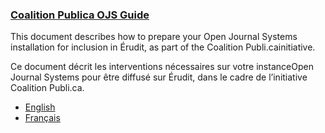 
### [Coalition Publica OJS Guide](/coalition-publica)

This document describes how to prepare your ​Open Journal Systems​ installation for inclusion in Érudit​, as part of the ​Coalition Publi.ca​ initiative. 

Ce document décrit les interventions nécessaires sur votre instance ​Open Journal Systems pour être diffusé sur ​Érudit​, dans le cadre de l’initiative ​Coalition Publi.ca​.

* [English](/coalition-publica/en/)
* [Français](/coalition-publica/fr/)
